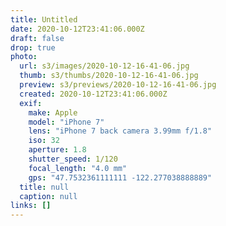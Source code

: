 ```yaml
---
title: Untitled
date: 2020-10-12T23:41:06.000Z
draft: false
drop: true
photo:
  url: s3/images/2020-10-12-16-41-06.jpg
  thumb: s3/thumbs/2020-10-12-16-41-06.jpg
  preview: s3/previews/2020-10-12-16-41-06.jpg
  created: 2020-10-12T23:41:06.000Z
  exif:
    make: Apple
    model: "iPhone 7"
    lens: "iPhone 7 back camera 3.99mm f/1.8"
    iso: 32
    aperture: 1.8
    shutter_speed: 1/120
    focal_length: "4.0 mm"
    gps: "47.7532361111111 -122.277038888889"
  title: null
  caption: null
links: []
---
```

